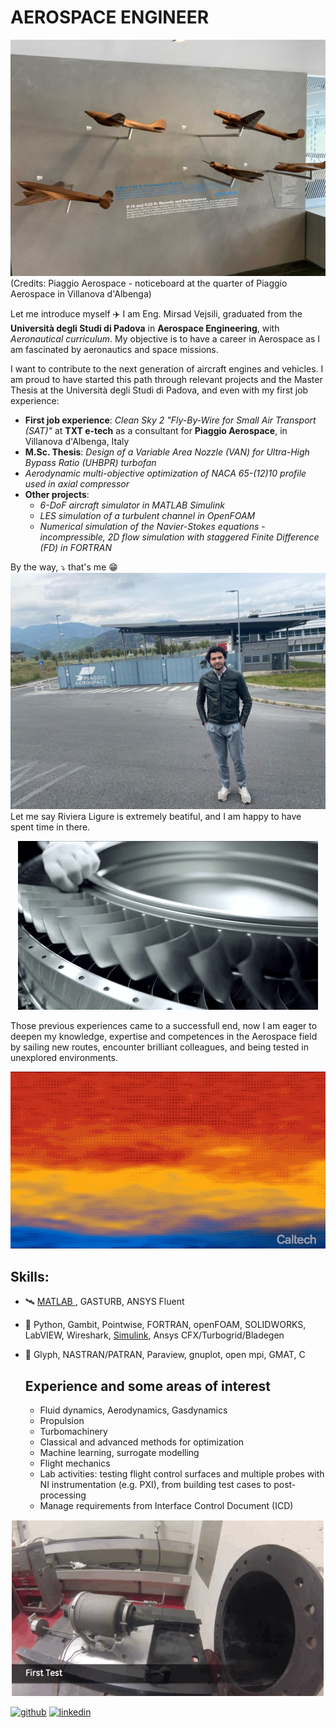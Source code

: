 # AEROSPACE ENGINEER

![Aerospace Engineer](https://github.com/vejsili/vejsili/blob/main/2024_01_02_gh_Piaggio1.jpg)
(Credits: Piaggio Aerospace - noticeboard at the quarter of Piaggio Aerospace in Villanova d'Albenga)

Let me introduce myself :airplane: I am Eng. Mirsad Vejsili, graduated from the **Università degli Studi di Padova** in **Aerospace Engineering**, with *Aeronautical curriculum*. My objective is to have a career in Aerospace as I am fascinated by aeronautics and space missions.

I want to contribute to the next generation of aircraft engines and vehicles.
I am proud to have started this path through relevant projects and the Master Thesis at the Università degli Studi di Padova, and even with my first job experience:


* **First job experience**: _Clean Sky 2 "Fly-By-Wire for Small Air Transport (SAT)"_ at **TXT e-tech** as a consultant for **Piaggio Aerospace**, in Villanova d'Albenga, Italy
* **M.Sc. Thesis**: _Design of a Variable Area Nozzle (VAN) for Ultra-High Bypass Ratio (UHBPR) turbofan_
* _Aerodynamic multi-objective optimization of NACA 65-(12)10 profile used in axial compressor_
* **Other projects**: 
    * _6-DoF aircraft simulator in MATLAB Simulink_
    * _LES simulation of a turbulent channel in OpenFOAM_
    * _Numerical simulation of the Navier-Stokes equations - incompressible, 2D flow simulation with staggered Finite Difference (FD) in FORTRAN_

By the way, :arrow_heading_down: that's me :grin: 
![Me](https://github.com/vejsili/vejsili/blob/main/ImageVM1.JPG)
Let me say Riviera Ligure is extremely beatiful, and I am happy to have spent time in there.


<p align="center">
  <img src="https://github.com/vejsili/vejsili/blob/main/giphy.gif">
</p>
Those previous experiences came to a successfull end, now I am eager to deepen my knowledge, expertise and competences in the Aerospace field by sailing new routes, encounter brilliant colleagues, and being tested in unexplored environments.

<p align="center">
  <img src="https://github.com/vejsili/vejsili/blob/main/NewRoutes.gif"  width=600 >
</p>





## Skills: 
* :artificial_satellite: [MATLAB ](https://github.com/vejsili/vejsili/blob/main/Vejsili_Mirsad_MATLAB.pdf), GASTURB, ANSYS Fluent
* :helicopter: Python, Gambit, Pointwise, FORTRAN, openFOAM, SOLIDWORKS, LabVIEW, Wireshark, [Simulink](https://github.com/vejsili/voyager), Ansys CFX/Turbogrid/Bladegen
* :ship: Glyph, NASTRAN/PATRAN, Paraview, gnuplot, open mpi, GMAT, C

  ## Experience and some areas of interest
  * Fluid dynamics, Aerodynamics, Gasdynamics
  * Propulsion
  * Turbomachinery
  * Classical and advanced methods for optimization
  * Machine learning, surrogate modelling
  * Flight mechanics
  * Lab activities: testing flight control surfaces and multiple probes with NI instrumentation (e.g. PXI), from building test cases to post-processing 
  * Manage requirements from Interface Control Document (ICD) 

 <p align="center">
  <img src="https://github.com/vejsili/vejsili/blob/main/tumblr_no8onn3Sks1qk4ealo4_500.gif" >
</p>


[<img src='https://cdn.jsdelivr.net/npm/simple-icons@3.0.1/icons/github.svg' alt='github' height='40'>](https://github.com/vejsili)  [<img src='https://cdn.jsdelivr.net/npm/simple-icons@3.0.1/icons/linkedin.svg' alt='linkedin' height='40'>](https://www.linkedin.com/in/mirsad-vejsili-563538199)  

